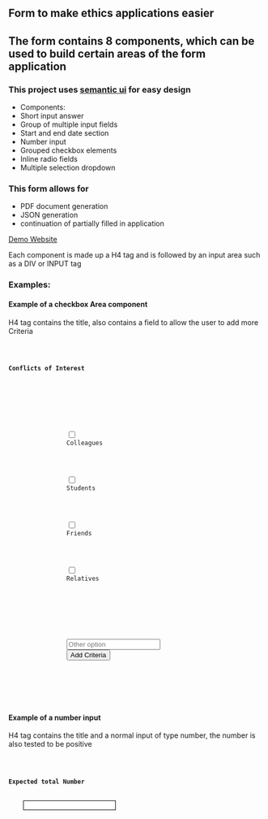 
<h2>Form to make ethics applications easier</h2>
<h2>The form contains 8 components, which can be used to build certain areas of the form application</h2>
<h3>This project uses <a href="https://semantic-ui.com/">semantic ui</a> for easy design</h3>
<ul>
    <li>Components:</li>
    <li>Short input answer</li>
    <li>Group of multiple input fields</li>
    <li>Start and end date section</li>
    <li>Number input</li>
    <li>Grouped checkbox elements</li>
    <li>Inline radio fields</li>
    <li>Multiple selection dropdown</li>
</ul>

<h3>This form allows for</h3>
<ul>
    <li>PDF document generation</li>
    <li>JSON generation</li>
    <li>continuation of partially filled in application </li>
</ul>
<a href="https://masons40.github.io/Ethics-Dashboard/">Demo Website</a>

<p>Each component is made up a H4 tag and is followed by an input area such as a DIV or INPUT tag</p>
<h3>Examples:</h3>

<h4>Example of a checkbox Area component</h4>
<p>H4 tag contains the title, also contains a field to allow the user to add more Criteria</p>
<code>
    <h4>Conflicts of Interest</h4>
    <div class="checkBoxArea">
        <div class="checkBoxArea-div">
            <div>
                <input type="checkbox" id="colleagues" name="colleagues">
                <label for="colleagues">Colleagues</label>
            </div>
            <div>
                <input type="checkbox" id="students" name="students">
                <label for="students">Students</label>
            </div>
            <div>
                <input type="checkbox" id="friends" name="friends">
                <label for="friends">Friends</label>
            </div>
            <div>
                <input type="checkbox" id="relatives" name="relatives">
                <label for="relatives">Relatives</label>
            </div>
        </div>
        <div class='field'>
            <div>
                <input type='text' placeholder="Other option">
                <button class="add-checkbox-option" type="button">Add Criteria</button>
            </div>
        </div>
    </div>
</code>

<h4>Example of a number input</h4>
<p>H4 tag contains the title and a normal input of type number, the number is also tested to be positive</p>
<code>
    <h4>Expected total Number</h4>
    <input type='number' style="border:1px solid">
</code>

